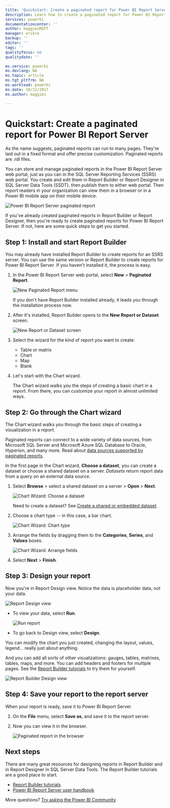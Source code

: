 ```yaml
---
title: 'Quickstart: Create a paginated report for Power BI Report Server'
description: Learn how to create a paginated report for Power BI Report Server in a few simple steps.
services: powerbi
documentationcenter: ''
author: maggiesMSFT
manager: erikre
backup: ''
editor: ''
tags: ''
qualityfocus: no
qualitydate: ''

ms.service: powerbi
ms.devlang: NA
ms.topic: article
ms.tgt_pltfrm: NA
ms.workload: powerbi
ms.date: 10/12/2017
ms.author: maggies

---
```

# Quickstart: Create a paginated report for Power BI Report Server
As the name suggests, paginated reports can run to many pages. They're laid out in a fixed format and offer precise customization. Paginated reports are .rdl files.

You can store and manage paginated reports in the Power BI Report Server web portal, just as you can in the SQL Server Reporting Services (SSRS) web portal. You create and edit them in Report Builder or Report Designer in SQL Server Data Tools (SSDT), then publish them to either web portal. Then report readers in your organization can view them in a browser or in a Power BI mobile app on their mobile device.

![Power BI Report Server paginated report](media/reportserver-quickstart-paginated-report/reportserver-paginated-report.png)

If you've already created paginated reports in Report Builder or Report Designer, then you're ready to create paginated reports for Power BI Report Server. If not, here are some quick steps to get you started.

## Step 1: Install and start Report Builder
You may already have installed Report Builder to create reports for an SSRS server. You can use the same version or Report Builder to create reports for Power BI Report Server. If you haven't installed it, the process is easy.

1. In the Power BI Report Server web portal, select **New** > **Paginated Report**.
   
    ![New Paginated Report menu](media/reportserver-quickstart-paginated-report/reportserver-new-paginated-report-menu.png)
   
    If you don't have Report Builder installed already, it leads you through the installation process now.
2. After it's installed, Report Builder opens to the **New Report or Dataset** screen.
   
    ![New Report or Dataset screen](media/reportserver-quickstart-paginated-report/reportserver-paginated-new-report-screen.png)
3. Select the wizard for the kind of report you want to create:
   
   * Table or matrix
   * Chart
   * Map
   * Blank
4. Let's start with the Chart wizard.
   
    The Chart wizard walks you the steps of creating a basic chart in a report. From there, you can customize your report in almost unlimited ways.

## Step 2: Go through the Chart wizard
The Chart wizard walks you through the basic steps of creating a visualization in a report.

Paginated reports can connect to a wide variety of data sources, from Microsoft SQL Server and Microsoft Azure SQL Database to Oracle, Hyperion, and many more. Read about [data sources supported by paginated reports](reportserver-connect-data-sources.md).

In the first page in the Chart wizard, **Choose a dataset**, you can create a dataset or choose a shared dataset on a server. *Datasets* return report data from a query on an external data source.

1. Select **Browse** > select a shared dataset on a server > **Open** > **Next**.
   
    ![Chart Wizard: Choose a dataset](media/reportserver-quickstart-paginated-report/reportserver-paginated-choose-dataset.png)
   
     Need to create a dataset? See [Create a shared or embedded dataset](https://docs.microsoft.com/sql/reporting-services/report-data/create-a-shared-dataset-or-embedded-dataset-report-builder-and-ssrs).
2. Choose a chart type -- in this case, a bar chart.
   
    ![Chart Wizard: Chart type](media/reportserver-quickstart-paginated-report/reportserver-paginated-choose-chart-type.png)
3. Arrange the fields by dragging them to the **Categories**, **Series**, and **Values** boxes.
   
    ![Chart Wizard: Arrange fields](media/reportserver-quickstart-paginated-report/reportserver-paginated-arrange-fields.png)
4. Select **Next** > **Finish**.

## Step 3: Design your report
Now you're in Report Design view. Notice the data is placeholder data, not your data.

![Report Design view](media/reportserver-quickstart-paginated-report/reportserver-paginated-preview-report.png)

* To view your data, select **Run**.
  
     ![Run report](media/reportserver-quickstart-paginated-report/reportserver-paginated-run-report.png)
* To go back to Design view, select **Design**.

You can modify the chart you just created, changing the layout, values, legend... really just about anything.

And you can add all sorts of other visualizations: gauges, tables, matrixes, tables, maps, and more. You can add headers and footers for multiple pages. See the [Report Builder tutorials](https://docs.microsoft.com/sql/reporting-services/report-builder-tutorials) to try them for yourself.

![Report Builder Design view](media/reportserver-quickstart-paginated-report/reportserver-paginated-finished-design-report.png)

## Step 4: Save your report to the report server
When your report is ready, save it to Power BI Report Server.

1. On the **File** menu, select **Save as**, and save it to the report server. 
2. Now you can view it in the browser.
   
    ![Paginated report in the browser](media/reportserver-quickstart-paginated-report/reportserver-paginated-report.png)

## Next steps
There are many great resources for designing reports in Report Builder and in Report Designer in SQL Server Data Tools. The Report Builder tutorials are a good place to start.

* [Report Builder tutorials](https://docs.microsoft.com/sql/reporting-services/report-builder-tutorials)
* [Power BI Report Server user handbook](reportserver-user-handbook-overview.md)  

More questions? [Try asking the Power BI Community](https://community.powerbi.com/)

